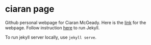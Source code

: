 # ciaran page

Github personal webpage for Ciaran McGeady. Here is the [link](http://titipata.github.io/) for the webpage.
Follow instruction [here](https://jekyllrb.com/) to run Jekyll.

To run jekyll server locally, use `jekyll serve`.
